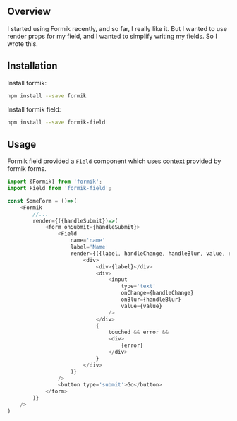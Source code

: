 ## Overview
I started using Formik recently, and so far, I really like it. But I wanted to use render props for my field, and I wanted to simplify writing my fields. So I wrote this.

## Installation
Install formik:
```bash
npm install --save formik
```

Install formik field:
```bash
npm install --save formik-field
```

## Usage
Formik field provided a `Field` component which uses context provided by formik forms.

```js
import {Formik} from 'formik';
import Field from 'formik-field';

const SomeForm = ()=>(
    <Formik
        //...
        render={({handleSubmit})=>(
            <form onSubmit={handleSubmit}>
                <Field
                    name='name'
                    label='Name'
                    render={({label, handleChange, handleBlur, value, error, touched})=>(
                        <div>
                            <div>{label}</div>
                            <div>
                                <input
                                    type='text'
                                    onChange={handleChange}
                                    onBlur={handleBlur}
                                    value={value}
                                />
                            </div>
                            {
                                touched && error &&
                                <div>
                                    {error}
                                </div>
                            }
                        </div>
                    )}
                />
                <button type='submit'>Go</button>
            </form>
        )}
    />
)
```
